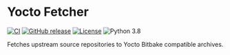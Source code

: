 # Yocto Fetcher

[![CI](https://github.com/jhnc-oss/yocto-fetcher/workflows/ci/badge.svg)](https://github.com/offa/release-tool/actions)
[![GitHub release](https://img.shields.io/github/release/jhnc-oss/yocto-fetcher.svg)](https://github.com/offa/release-tool/releases)
[![License](https://img.shields.io/badge/license-MIT-yellow.svg)](LICENSE)
![Python 3.8](https://img.shields.io/badge/python-3.8-green.svg)

Fetches upstream source repositories to Yocto Bitbake compatible archives.
